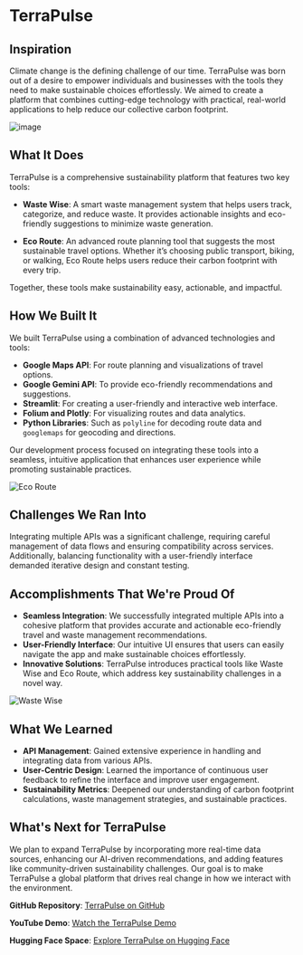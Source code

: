 

# TerraPulse

## Inspiration

Climate change is the defining challenge of our time. TerraPulse was born out of a desire to empower individuals and businesses with the tools they need to make sustainable choices effortlessly. We aimed to create a platform that combines cutting-edge technology with practical, real-world applications to help reduce our collective carbon footprint.

![image](https://github.com/user-attachments/assets/38a0d604-2ea9-4ba3-8c2b-b8c17d82d684)

## What It Does
TerraPulse is a comprehensive sustainability platform that features two key tools:

- **Waste Wise**: A smart waste management system that helps users track, categorize, and reduce waste. It provides actionable insights and eco-friendly suggestions to minimize waste generation.
  
- **Eco Route**: An advanced route planning tool that suggests the most sustainable travel options. Whether it’s choosing public transport, biking, or walking, Eco Route helps users reduce their carbon footprint with every trip.

Together, these tools make sustainability easy, actionable, and impactful.

## How We Built It
We built TerraPulse using a combination of advanced technologies and tools:

- **Google Maps API**: For route planning and visualizations of travel options.
- **Google Gemini API**: To provide eco-friendly recommendations and suggestions.
- **Streamlit**: For creating a user-friendly and interactive web interface.
- **Folium and Plotly**: For visualizing routes and data analytics.
- **Python Libraries**: Such as `polyline` for decoding route data and `googlemaps` for geocoding and directions.

Our development process focused on integrating these tools into a seamless, intuitive application that enhances user experience while promoting sustainable practices.

![Eco Route](https://github.com/user-attachments/assets/19150904-962b-474f-ad08-20b15ffea236)

## Challenges We Ran Into
Integrating multiple APIs was a significant challenge, requiring careful management of data flows and ensuring compatibility across services. Additionally, balancing functionality with a user-friendly interface demanded iterative design and constant testing.

## Accomplishments That We're Proud Of
- **Seamless Integration**: We successfully integrated multiple APIs into a cohesive platform that provides accurate and actionable eco-friendly travel and waste management recommendations.
- **User-Friendly Interface**: Our intuitive UI ensures that users can easily navigate the app and make sustainable choices effortlessly.
- **Innovative Solutions**: TerraPulse introduces practical tools like Waste Wise and Eco Route, which address key sustainability challenges in a novel way.

![Waste Wise](https://github.com/user-attachments/assets/ea7412d1-6d9a-44e2-af28-0b58507328c7)

## What We Learned
- **API Management**: Gained extensive experience in handling and integrating data from various APIs.
- **User-Centric Design**: Learned the importance of continuous user feedback to refine the interface and improve user engagement.
- **Sustainability Metrics**: Deepened our understanding of carbon footprint calculations, waste management strategies, and sustainable practices.

## What's Next for TerraPulse
We plan to expand TerraPulse by incorporating more real-time data sources, enhancing our AI-driven recommendations, and adding features like community-driven sustainability challenges. Our goal is to make TerraPulse a global platform that drives real change in how we interact with the environment.

**GitHub Repository**: [TerraPulse on GitHub](https://github.com/sam22ridhi/Terrapulse)

**YouTube Demo**: [Watch the TerraPulse Demo](https://youtu.be/DGli0Blb-LU)

**Hugging Face Space**: [Explore TerraPulse on Hugging Face](https://huggingface.co/spaces/samiee2213/terra_pulse)

